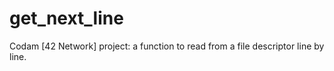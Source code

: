 # get_next_line
Codam [42 Network] project: a function to read from a file descriptor line by line.
